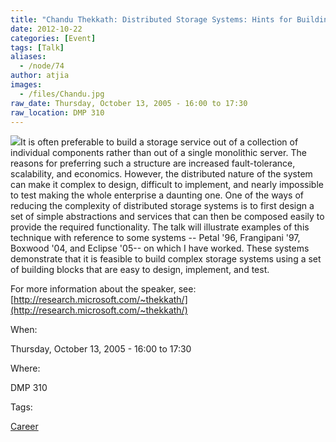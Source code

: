 ```yaml
---
title: "Chandu Thekkath: Distributed Storage Systems: Hints for Building them when you can't dodge them"
date: 2012-10-22
categories: [Event]
tags: [Talk]
aliases:
  - /node/74
author: atjia
images:
  - /files/Chandu.jpg
raw_date: Thursday, October 13, 2005 - 16:00 to 17:30
raw_location: DMP 310
---
```


![](/files/Chandu.jpg)It is often preferable to build a storage service out of a collection of individual components rather than out of a single monolithic server. The reasons for preferring such a structure are increased fault-tolerance, scalability, and economics. However, the distributed nature of the system can make it complex to design, difficult to implement, and nearly impossible to test making the whole enterprise a daunting one. One of the ways of reducing the complexity of distributed storage systems is to first design a set of simple abstractions and services that can then be composed easily to provide the required functionality. The talk will illustrate examples of this technique with reference to some systems -- Petal '96, Frangipani '97, Boxwood '04, and Eclipse '05-- on which I have worked. These systems demonstrate that it is feasible to build complex storage systems using a set of building blocks that are easy to design, implement, and test.

For more information about the speaker, see: [http://research.microsoft.com/~thekkath/](http://research.microsoft.com/~thekkath/)

When: 

Thursday, October 13, 2005 - 16:00 to 17:30

Where: 

DMP 310

Tags: 

[Career](/career)
